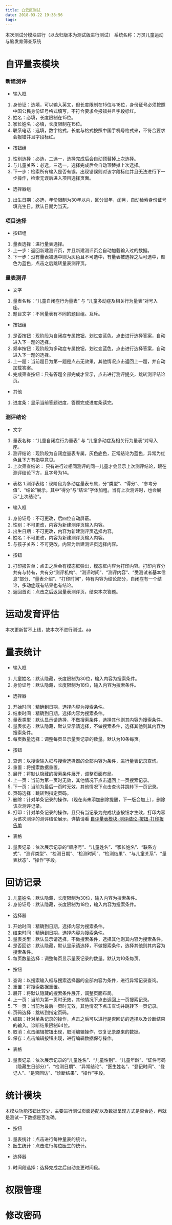 ```yaml
---
title: 白云区测试
date: 2018-03-22 19:38:56
tags:
---
```


 本次测试分模块进行（以龙归版本为测试版进行测试）
 系统名称：万灵儿童运动与脑发育筛查系统

#  自评量表模块
### 新建测评
-  输入框
1.  身份证：选填，可以输入英文，但长度限制在15位与18位，身份证号必须按照中国公民身份证号格式填写，不符合要求会报错并且字段标红。
2.  姓名：必填，长度限制在15位。
3.  家长姓名：必填，长度限制在15位。
3.  联系电话：选填，数字格式，长度与格式按照中国手机号格式来，不符合要求会报错并且字段标红。

-  按钮组
1.  性别选择：必选，二选一，选择完成后会自动顶替掉上次选择。
2.  与儿童关系：必选，三选一，选择完成后会自动顶替掉上次选择。
3.  下一步：检索所有输入是否有误，出现错误则对该字段标红并且无法进行下一步操作，检索无误后进入项目选择页面。

-  选择器组
1.  出生日期：必选，年份限制为30年以内，区分闰年，闰月，自动检索身份证号填充生日。默认日期为当天。

###  项目选择
-   按钮组
1.  量表选择：进行量表选择。
2.  上一步：返回新建测评页，并且新建测评页会自动加载输入过的数据。
3.  下一步：没有量表被选中则为灰色且不可选中，有量表被选择之后可选中，颜色为蓝色，点击之后跳转量表测评页。

###  量表测评
-   文字
1.  量表名称：“儿童自闭症行为量表” 与 “儿童多动症及相关行为量表”对号入座。
2.  题目文字：不同量表有不同的题目组。互斥。

-   按钮组
1.  是否按钮：现阶段为自闭症专属按钮，划过变蓝色，点击进行选择答案，自动进入下一题的选择。
2.  频率按钮：现阶段为多动症专属按钮，划过变蓝色，点击进行选择答案，自动进入下一题的选择。
3.  上一题：当前题目为第一题是点击无效果，其他情况点击返回上一题，并自动加载答案。
4.  完成筛查按钮：只有答题全部完成才显示，点击进行测评提交，跳转测评结论页。

-   其他
1.  进度条：显示当前答题进度，答题完成进度条读完。

###  测评结论
-   文字
1.  量表名称：“儿童自闭症行为量表” 与 “儿童多动症及相关行为量表”对号入座。
2.  测评结论：现阶段为自闭症量表专属，灰色底色，正常结论为蓝色，异常为红色且下方有指导意见。
3.  上次筛查结论： 只有进行过相同测评的同一儿童才会显示上次测评结论，跟在测评结论下方，且字号为14。

-   表格
1.测评表格：现阶段为多动症量表专属，分“类型”、“得分”、“参考分值”、“结论”展示，其中“得分”与“结论”字体加粗。当有上次测评时，也会展示“上次结论”。

-   输入框
1.  身份证号：不可更改，后四位自动屏蔽。
2.  性别：不可更改，内容为新建测评页输入内容。
3.  出生日期：不可更改，内容为新建测评页选择内容。
4.  姓名：不可更改，内容为新建测评页输入内容。
5.  与孩子关系：不可更改，内容为新建测评页选择内容。

-   按钮
1.  <span id="jump">打印报告单：点击之后会有模态框弹出，模态框内容为打印内容。打印内容分共有与特有，共有分“测评机构”、“测评时间”、“测评内容”、“受测试者基本信息”部分、“量表介绍”、“打印时间”，特有内容为结论部分，自闭症有一个结论，多动症既有结果也有结论。</span>
2.  返回首页：点击之后返回量表测评页，结束本次答题。

#  运动发育评估
本次更新暂不上线，故本次不进行测试。aa

#  量表统计
-   输入框
1.  儿童姓名：默认隐藏，长度限制为30位，输入内容为搜索条件。
2.  身份证号：默认隐藏，长度限制为18位，输入内容为搜索条件。

-   选择器
1.  开始时间：精确到日期，选择内容为搜索条件。
2.  结束时间：精确到日期，选择内容为搜索条件。
3.  量表类型：默认显示请选择，不做搜索条件，选择其他则其内容为搜索条件。
4.  量表状态：默认隐藏，默认显示请选择，不做搜索条件，选择其他则其内容为搜索条件。
5.  每页数量选择：调整每页显示量表记录的数量。默认为10条每页。

-   按钮
1.  查询：以搜索输入框与搜索选择器的全部内容为条件，进行量表记录查询。
2.  重置：将搜索数据重置。
3.  展开：将默认隐藏的搜索条件展开，调整页面布局。
4.  上一页：当前为第一页时无效，其他情况下点击返回上一页搜索记录。
5.  下一页：当前为最后一页时无效，其他情况下点击查询并跳转下一页记录。
6.  页码选择：跳转到指定页码。
7.  删除：针对单条记录的操作，（现在尚未添加删除提醒，下一版会加上），删除该次测评记录。
8.  打印：针对单条记录的操作，且只有当记录为完成状态按钮才生效，打印内容为该次测评的测评结论展示，详情请看 [自评量表模块-测评结论-按钮-打印报告单](#jump)

-   表格
1.  量表记录：依次展示记录的“顺序号”、“儿童姓名”、“家长姓名”、“联系方式”、“测评类型”、“检测日期”、“检测时间”、“检测结果”、“与儿童关系”、“量表状态”、“操作”字段。

#  回访记录
1.  儿童姓名：默认隐藏，长度限制为30位，输入内容为搜索条件。
2.  身份证号：默认隐藏，长度限制为18位，输入内容为搜索条件。

-   选择器
1.  开始时间：精确到日期，选择内容为搜索条件。
2.  结束时间：精确到日期，选择内容为搜索条件。
3.  量表类型：默认显示请选择，不做搜索条件，选择其他则其内容为搜索条件。
4.  是否回访：默认隐藏，默认显示请选择，不做搜索条件，选择其他则其内容为搜索条件。
5.  每页数量选择：调整每页显示量表记录的数量。默认为10条每页。

-   按钮
1.  查询：以搜索输入框与搜索选择器的全部内容为条件，进行异常记录查询。
2.  重置：将搜索数据重置。
3.  展开：将默认隐藏的搜索条件展开，调整页面布局。
4.  上一页：当前为第一页时无效，其他情况下点击返回上一页搜索记录。
5.  下一页：当前为最后一页时无效，其他情况下点击查询并跳转下一页记录。
6.  页码选择：跳转到指定页码。
7.  编辑：针对单条记录的操作，点击之后可以进行是否回访的选择以及诊断结果的输入。诊断结果限制64位。
8.  取消：点击编辑按钮出现，取消编辑操作，恢复记录原来的数据。
9.  保存：点击编辑按钮出现，进行编辑数据保存操作。

-   表格
1.  量表记录：依次展示记录的“儿童姓名”、“儿童性别”、“儿童年龄”、“证件号码（隐藏生日部分）”、“检测日期”、“异常结论”、“医生姓名”、“登记时间”、“登记人”、“是否回访”、“诊断结果”、“操作”字段。


#  统计模块
本模块功能按钮比较少，主要进行测试页面适配以及数据呈现方式是否合适，再就是测试一下数据是否准确。
-   按钮
1.  量表统计：点击进行每种量表的统计。
2.  医生统计：点击进行每位医生的统计。

-   选择器
1.  时间段选择：选择完成之后自动变更时间段。


#  权限管理
#  修改密码